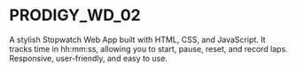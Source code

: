 # PRODIGY_WD_02
A stylish Stopwatch Web App built with HTML, CSS, and JavaScript. It tracks time in hh:mm:ss, allowing you to start, pause, reset, and record laps. Responsive, user-friendly, and easy to use.    
    
    
